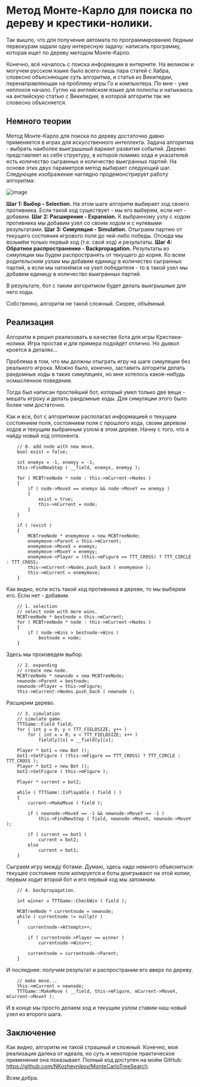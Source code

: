 # Метод Монте-Карло для поиска по дереву и крестики-нолики.

Так вышло, что для получение автомата по программированию бедным первокурам задали одну интересную задачу: написать программу, которая ищет по дереву методом Монте-Карло.

<habracut />

Конечно, всё началось с поиска информации в интернете. На великом и могучем русском языке было всего-лишь пара статей с Хабра, словесно объясняющие суть алгоритма, и статья из Википедии, перенаправляющая на проблему игры Го и компьютера. По мне - уже неплохое начало. Гуглю на английском языке для полноты и натыкаюсь на английскую статью с Википедии, в которой алгоритм так же словесно объясняется.

## Немного теории

Метод Монте-Карло для поиска по дереву достаточно давно применяется в играх для искусственного интеллекта. Задача алгоритма - выбрать наиболее выигрышный вариант развития событий. Дерево представляет из себя структуру, в которой помимо хода и указателей есть количество сыгранных и количество выигранных партий. На основе этих двух параметров метод выбирает следующий шаг. Следующее изображение наглядно продемонстрирует работу алгоритма:

![image](https://upload.wikimedia.org/wikipedia/commons/thumb/b/b3/MCTS_%28English%29.svg/808px-MCTS_%28English%29.svg.png)

**Шаг 1: Выбор - Selection.** На этом шаге алгоритм выбирает ход своего противника. Если такой ход существует - мы его выберем, если нет - добавим.
**Шаг 2: Расширение - Expansion.** К выбранному узлу с ходом противника мы добавим узел со своим ходом и с нулевыми результатами.
**Шаг 3: Симуляция - Simulation.** Отыграем партию от текущего состояния игрового поля до чей-либо победы. Отсюда мы возьмём только первый ход (т.е. свой ход) и результаты.
**Шаг 4: Обратное распространение - Backpropagation.** Результаты из симуляции мы будем распространять от текущего до корня. Ко всем родительским узлам мы добавим единицу в количество сыгранных партий, а если мы наткнёмся на узел победителя - то в такой узел мы добавим единицу в количество выигранных партий.

В результате, бот с таким алгоритмом будет делать выигрышные для него ходы.

Собственно, алгоритм не такой сложный. Скорее, объёмный.

## Реализация

Алгоритм я решил реализовать в качестве бота для игры Крестики-нолики. Игра простая и для примера подойдёт отлично. Но дьявол кроется в деталях...

Проблема в том, что мы должны отыграть игру на шаге симуляции без реального игрока. Можно было, конечно, заставить алгоритм делать рандомные ходы в таких симуляциях, но мне хотелось какое-нибудь осмысленное поведение. 

Тогда был написан простейший бот, который умел только две вещи - мешать игроку и делать рандомные ходы. Для симуляции этого было более чем достаточно.

Как и все, бот с алгоритмом располагал информацией о текущим состоянием поля, состоянием поля с прошлого хода, своим деревом ходов и текущим выбранным узлом в этом дереве. Начну с того, что я найду новый ход оппонента.

        // 0. add node with new move.
        bool exist = false;
        
        int enemyx = -1, enemyy = -1;
        this->FindNewStep ( __field, enemyx, enemyy );

        for ( MCBTreeNode * node : this->mCurrent->Nodes )
        {
            if ( node->MoveX == enemyx && node->MoveY == enemyy )
            {
                exist = true;
                this->mCurrent = node;
            }
        }

        if ( !exist )
        {
            MCBTreeNode * enemymove = new MCBTreeNode;
            enemymove->Parent = this->mCurrent;
            enemymove->MoveX = enemyx;
            enemymove->MoveY = enemyy;
            enemymove->Player = (this->mFigure == TTT_CROSS) ? TTT_CIRCLE : TTT_CROSS;
            this->mCurrent->Nodes.push_back ( enemymove );
            this->mCurrent = enemymove;
        }

Как видно, если есть такой ход противника в дереве, то мы выберем его. Если нет - добавим.

        // 1. selection
        // select node with more wins.
        MCBTreeNode * bestnode = this->mCurrent;
        for ( MCBTreeNode * node : this->mCurrent->Nodes )
        {
            if ( node->Wins > bestnode->Wins )
                bestnode = node;
        }

Здесь мы произведем выбор.

        // 2. expanding
        // create new node.
        MCBTreeNode * newnode = new MCBTreeNode;
        newnode->Parent = bestnode;
        newnode->Player = this->mFigure;
        this->mCurrent->Nodes.push_back ( newnode );

Расширим дерево.

        // 3. simulation
        // simulate game.
        TTTGame::Field field;
        for ( int y = 0; y < TTT_FIELDSIZE; y++ )
            for ( int x = 0; x < TTT_FIELDSIZE; x++ )
                field[y][x] = __field[y][x];

        Player * bot1 = new Bot ();
        bot1->SetFigure ( (this->mFigure == TTT_CROSS) ? TTT_CIRCLE : TTT_CROSS );
        Player * bot2 = new Bot ();
        bot2->SetFigure ( this->mFigure );

        Player * current = bot2;

        while ( TTTGame::IsPlayable ( field ) )
        {
            current->MakeMove ( field );

            if ( newnode->MoveX == -1 && newnode->MoveY == -1 )
                this->FindNewStep ( field, newnode->MoveX, newnode->MoveY );

            if ( current == bot1 )
                current = bot2;
            else
                current = bot1;
        }

Сыграем игру между ботами. Думаю, здесь надо немного объясниться: текущее состояние поле копируется и боты доигрывают на этой копии, первым ходит второй бот и его первый ход мы запомним.

        // 4. backpropagation.

        int winner = TTTGame::CheckWin ( field );
        
        MCBTreeNode * currentnode = newnode;
        while ( currentnode != nullptr )
        {
            currentnode->Attempts++;

            if ( currentnode->Player == winner )
                currentnode->Wins++;

            currentnode = currentnode->Parent;
        }

И последнее: получим результат и распространим его вверх по дереву.

        // make move...
        this->mCurrent = newnode;
        TTTGame::MakeMove ( __field, this->mFigure, mCurrent->MoveX, mCurrent->MoveY );

И в конце мы просто делаем ход и текущим узлом ставим наш новый узел из второго шага.

## Заключение

Как видно, алгоритм не такой страшный и сложный. Конечно, моя реализация далека от идеала, но суть и некоторое практическое применение она показывает. Полный код доступен на моём GitHub: https://github.com/NKozhevnikov/MonteCarloTreeSearch.

Всем добра.